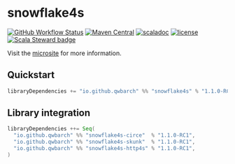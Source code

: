 # snowflake4s

[![GitHub Workflow Status](https://img.shields.io/github/workflow/status/qwbarch/snowflake4s/Scala%20CI?logo=github)](https://github.com/qwbarch/snowflake4s/actions/workflows/scala.yml)
[![Maven Central](https://img.shields.io/maven-central/v/io.github.qwbarch/snowflake4s_3)](https://search.maven.org/artifact/io.github.qwbarch/snowflake4s_3/1.1.0-RC1/jar)
[![scaladoc](https://javadoc.io/badge2/io.github.qwbarch/snowflake4s_3/scaladoc.svg)](https://javadoc.io/doc/io.github.qwbarch/snowflake4s_3)
[![license](https://img.shields.io/badge/license-MIT-green)](https://opensource.org/licenses/MIT)
[![Scala Steward badge](https://img.shields.io/badge/Scala_Steward-helping-blue.svg?style=flat&logo=data:image/png;base64,iVBORw0KGgoAAAANSUhEUgAAAA4AAAAQCAMAAAARSr4IAAAAVFBMVEUAAACHjojlOy5NWlrKzcYRKjGFjIbp293YycuLa3pYY2LSqql4f3pCUFTgSjNodYRmcXUsPD/NTTbjRS+2jomhgnzNc223cGvZS0HaSD0XLjbaSjElhIr+AAAAAXRSTlMAQObYZgAAAHlJREFUCNdNyosOwyAIhWHAQS1Vt7a77/3fcxxdmv0xwmckutAR1nkm4ggbyEcg/wWmlGLDAA3oL50xi6fk5ffZ3E2E3QfZDCcCN2YtbEWZt+Drc6u6rlqv7Uk0LdKqqr5rk2UCRXOk0vmQKGfc94nOJyQjouF9H/wCc9gECEYfONoAAAAASUVORK5CYII=)](https://scala-steward.org)

Visit the [microsite](https://qwbarch.github.io/snowflake4s/) for more information.

## Quickstart

```scala
libraryDependencies += "io.github.qwbarch" %% "snowflake4s" % "1.1.0-RC1"
```

## Library integration

```scala
libraryDependencies ++= Seq(
  "io.github.qwbarch" %% "snowflake4s-circe"  % "1.1.0-RC1",
  "io.github.qwbarch" %% "snowflake4s-skunk"  % "1.1.0-RC1",
  "io.github.qwbarch" %% "snowflake4s-http4s" % "1.1.0-RC1",
)
```
